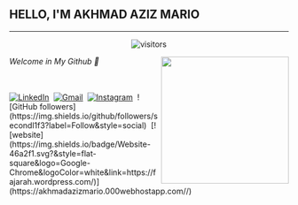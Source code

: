 <h2>HELLO, I'M AKHMAD AZIZ MARIO </h2>
<hr>
<p align="center"><img align="center" alt="visitors" src="https://gpvc.arturio.dev/akhmadazizmario"></p>
<img align='right' src="https://blogger.googleusercontent.com/img/b/R29vZ2xl/AVvXsEiTUBAMPFro0uBMP4CF30-55Pl_HPkouxUOrZhCFnzusq-j51qKtkDnlxoC89R67Hy7uw5Af-xGyiedqpNkTiMV2W6IYZf-ABnU3DTLSREQmeTuDAJUrdjc7hfVEP2iJUSJjFidPJEkjbdPNZydUkF5HrqzFO-eRoWq7sL5-ikhOXz9b3iOwQchH3YQiA/s320/undraw_version_control_re_mg66.png"  width="230">
<p><em>Welcome in My Github 👋</em> </p>
<br>
<br>
<a href="https://www.linkedin.com/in/akhmad-aziz-mario-262221232/"><img src="https://img.shields.io/badge/linkedin-%230077B5.svg?&style=for-the-badge&logo=linkedin&logoColor=white" alt="LinkedIn" /></a>&nbsp;
<a href="mailto:akhmadazizmario@gmail.com?subject=Halo%20Fasya"><img src="https://img.shields.io/badge/gmail-%23D14836.svg?&style=for-the-badge&logo=gmail&logoColor=white" alt="Gmail"/></a>&nbsp;
<a href="https://instagram.com/azizmario_"><img src="https://img.shields.io/badge/instagram-%23E4405F.svg?&style=for-the-badge&logo=instagram&logoColor=white" alt="Instagram" /></a>&nbsp;
![GitHub followers](https://img.shields.io/github/followers/secondl1f3?label=Follow&style=social)&nbsp;
[![website](https://img.shields.io/badge/Website-46a2f1.svg?&style=flat-square&logo=Google-Chrome&logoColor=white&link=https://fajarah.wordpress.com/)](https://akhmadazizmario.000webhostapp.com//)


<!--
**akhmadazizmario/akhmadazizmario** is a ✨ _special_ ✨ repository because its `README.md` (this file) appears on your GitHub profile.

Here are some ideas to get you started:

- 🔭 I’m currently working on ...
- 🌱 I’m currently learning ...
- 👯 I’m looking to collaborate on ...
- 🤔 I’m looking for help with ...
- 💬 Ask me about ...
- 📫 How to reach me: ...
- 😄 Pronouns: ...
- ⚡ Fun fact: ...
-->
